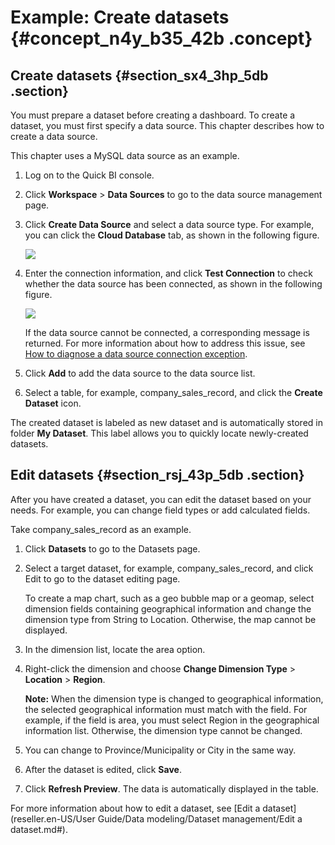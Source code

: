 # Example: Create datasets {#concept_n4y_b35_42b .concept}

## Create datasets {#section_sx4_3hp_5db .section}

You must prepare a dataset before creating a dashboard. To create a dataset, you must first specify a data source. This chapter describes how to create a data source.

This chapter uses a MySQL data source as an example.

1.  Log on to the Quick BI console.
2.  Click **Workspace** \> **Data Sources** to go to the data source management page.
3.  Click **Create Data Source** and select a data source type. For example, you can click the **Cloud Database** tab, as shown in the following figure.

    ![](http://static-aliyun-doc.oss-cn-hangzhou.aliyuncs.com/assets/img/16449/15555804617490_en-US.png)

4.  Enter the connection information, and click **Test Connection** to check whether the data source has been connected, as shown in the following figure.

    ![](http://static-aliyun-doc.oss-cn-hangzhou.aliyuncs.com/assets/img/16449/15555804637491_en-US.png)

    If the data source cannot be connected, a corresponding message is returned. For more information about how to address this issue, see [How to diagnose a data source connection exception](https://help.aliyun.com/document_detail/54950.html?spm=a2c4g.11186623.2.8.I5jjCh).

5.  Click **Add** to add the data source to the data source list.
6.  Select a table, for example, company\_sales\_record, and click the **Create Dataset** icon.

The created dataset is labeled as new dataset and is automatically stored in folder **My Dataset**. This label allows you to quickly locate newly-created datasets.

## Edit datasets {#section_rsj_43p_5db .section}

After you have created a dataset, you can edit the dataset based on your needs. For example, you can change field types or add calculated fields.

Take company\_sales\_record as an example.

1.  Click **Datasets** to go to the Datasets page.
2.  Select a target dataset, for example, company\_sales\_record, and click Edit to go to the dataset editing page.

    To create a map chart, such as a geo bubble map or a geomap, select dimension fields containing geographical information and change the dimension type from String to Location. Otherwise, the map cannot be displayed.

3.  In the dimension list, locate the area option.
4.  Right-click the dimension and choose **Change Dimension Type** \> **Location** \> **Region**.

    **Note:** When the dimension type is changed to geographical information, the selected geographical information must match with the field. For example, if the field is area, you must select Region in the geographical information list. Otherwise, the dimension type cannot be changed.

5.  You can change to Province/Municipality or City in the same way.
6.  After the dataset is edited, click **Save**.
7.  Click **Refresh Preview**. The data is automatically displayed in the table.

For more information about how to edit a dataset, see [Edit a dataset](reseller.en-US/User Guide/Data modeling/Dataset management/Edit a dataset.md#).

